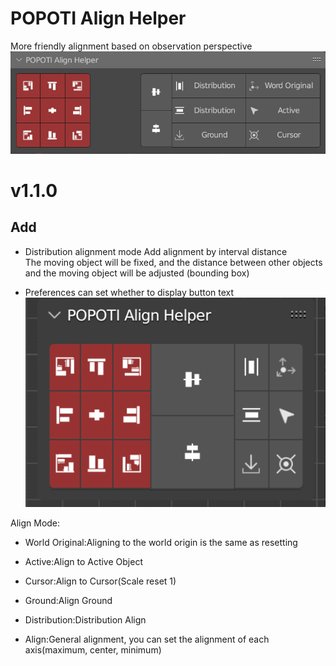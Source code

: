 # POPOTI Align Helper

More friendly alignment based on observation perspective<br>
![](image/preview.jpeg)

# v1.1.0
## Add

- Distribution alignment mode Add alignment by interval distance<br>
  The moving object will be fixed, and the distance between other objects and the moving object will be adjusted (bounding box)

- Preferences can set whether to display button text<br>
  ![not_show_text_button.png](image%2Fnot_show_text_button.png)

Align Mode:<br>

- World Original:Aligning to the world origin is the same as resetting <br>

- Active:Align to Active Object<br>

- Cursor:Align to Cursor(Scale reset 1)<br>

- Ground:Align Ground<br>

- Distribution:Distribution Align<br>

- Align:General alignment, you can set the alignment of each axis(maximum, center, minimum)<br>
